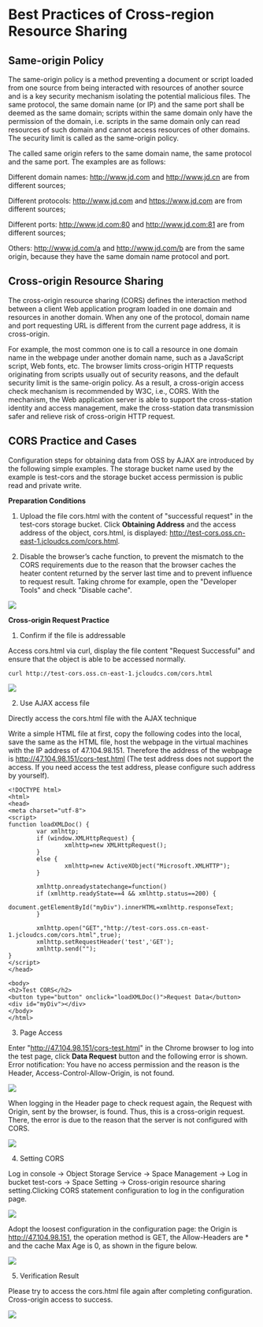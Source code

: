 # Best Practices of Cross-region Resource Sharing

## Same-origin Policy

The same-origin policy is a method preventing a document or script loaded from one source from being interacted with resources of another source and is a key security mechanism isolating the potential malicious files. The same protocol, the same domain name (or IP) and the same port shall be deemed as the same domain; scripts within the same domain only have the permission of the domain, i.e. scripts in the same domain only can read resources of such domain and cannot access resources of other domains. The security limit is called as the same-origin policy.

The called same origin refers to the same domain name, the same protocol and the same port. The examples are as follows:

Different domain names: http://www.jd.com and http://www.jd.cn are from different sources;

Different protocols: http://www.jd.com and https://www.jd.com are from different sources;

Different ports: http://www.jd.com:80 and http://www.jd.com:81 are from different sources;

Others: http://www.jd.com/a and http://www.jd.com/b are from the same origin, because they have the same domain name protocol and port.

## Cross-origin Resource Sharing

The cross-origin resource sharing (CORS) defines the interaction method between a client Web application program loaded in one domain and resources in another domain. When any one of the protocol, domain name and port requesting URL is different from the current page address, it is cross-origin.

For example, the most common one is to call a resource in one domain name in the webpage under another domain name, such as a JavaScript script, Web fonts, etc. The browser limits cross-origin HTTP requests originating from scripts usually out of security reasons, and the default security limit is the same-origin policy. As a result, a cross-origin access check mechanism is recommended by W3C, i.e., CORS. With the mechanism, the Web application server is able to support the cross-station identity and access management, make the cross-station data transmission safer and relieve risk of cross-origin HTTP request.

## CORS Practice and Cases

Configuration steps for obtaining data from OSS by AJAX are introduced by the following simple examples. The storage bucket name used by the example is test-cors and the storage bucket access permission is public read and private write.

**Preparation Conditions**

1. Upload the file cors.html with the content of "successful request" in the test-cors storage bucket. Click **Obtaining Address** and the access address of the object, cors.html, is displayed: http://test-cors.oss.cn-east-1.jcloudcs.com/cors.html.

2. Disable the browser’s cache function, to prevent the mismatch to the CORS requirements due to the reason that the browser caches the heater content returned by the server last time and to prevent influence to request result. Taking chrome for example, open the "Developer Tools" and check "Disable cache".

![](https://github.com/jdcloudcom/cn/blob/edit/image/Object-Storage-Service/OSS-083.jpg)

**Cross-origin Request Practice**

1. Confirm if the file is addressable

Access cors.html via curl, display the file content "Request Successful" and ensure that the object is able to be accessed normally.
```
curl http://test-cors.oss.cn-east-1.jcloudcs.com/cors.html
```
![](../../../../image/Object-Storage-Service/OSS-084.jpg)

2. Use AJAX access file

Directly access the cors.html file with the AJAX technique

Write a simple HTML file at first, copy the following codes into the local, save the same as the HTML file, host the webpage in the virtual machines with the IP address of 47.104.98.151. Therefore the address of the webpage is http://47.104.98.151/cors-test.html (The test address does not support the access. If you need access the test address, please configure such address by yourself).

```
<!DOCTYPE html>
<html>
<head>
<meta charset="utf-8">
<script>
function loadXMLDoc() {
        var xmlhttp;
        if (window.XMLHttpRequest) {
                xmlhttp=new XMLHttpRequest();
        }
        else {
                xmlhttp=new ActiveXObject("Microsoft.XMLHTTP");
        }
        
        xmlhttp.onreadystatechange=function()
        if (xmlhttp.readyState==4 && xmlhttp.status==200) {
              document.getElementById("myDiv").innerHTML=xmlhttp.responseText;
        }
        
        xmlhttp.open("GET","http://test-cors.oss.cn-east-1.jcloudcs.com/cors.html",true);
        xmlhttp.setRequestHeader('test','GET');
        xmlhttp.send("");
}
</script>
</head>

<body>
<h2>Test CORS</h2>
<button type="button" onclick="loadXMLDoc()">Request Data</button>
<div id="myDiv"></div>
</body>
</html>
```

3. Page Access

Enter "http://47.104.98.151/cors-test.html" in the Chrome browser to log into the test page, click **Data Request** button and the following error is shown. Error notification: You have no access permission and the reason is the Header, Access-Control-Allow-Origin, is not found.

![](../../../../image/Object-Storage-Service/OSS-085.jpg)

When logging in the Header page to check request again, the Request with Origin, sent by the browser, is found. Thus, this is a cross-origin request. There, the error is due to the reason that the server is not configured with CORS.

![](../../../../image/Object-Storage-Service/OSS-086.jpg)

4. Setting CORS

Log in console -> Object Storage Service -> Space Management -> Log in bucket test-cors -> Space Setting -> Cross-origin resource sharing setting.Clicking CORS statement configuration to log in the configuration page.

![](../../../../image/Object-Storage-Service/OSS-087.jpg)

Adopt the loosest configuration in the configuration page: the Origin is http://47.104.98.151, the operation method is GET, the Allow-Headers are * and the cache Max Age is 0, as shown in the figure below.

![](../../../../image/Object-Storage-Service/OSS-088.jpg)

5. Verification Result

Please try to access the cors.html file again after completing configuration. Cross-origin access to success.

![](../../../../image/Object-Storage-Service/OSS-089.jpg)
